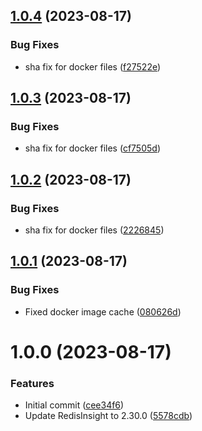 ## [1.0.4](https://github.com/oblakstudio/redisinsight/compare/v1.0.3...v1.0.4) (2023-08-17)


### Bug Fixes

* sha fix for docker files ([f27522e](https://github.com/oblakstudio/redisinsight/commit/f27522e4ec466cdce8772968eff66179b8b7457c))

## [1.0.3](https://github.com/oblakstudio/redisinsight/compare/v1.0.2...v1.0.3) (2023-08-17)


### Bug Fixes

* sha fix for docker files ([cf7505d](https://github.com/oblakstudio/redisinsight/commit/cf7505dc0f9daa81094229a8c8cf95c2f760a60d))

## [1.0.2](https://github.com/oblakstudio/redisinsight/compare/v1.0.1...v1.0.2) (2023-08-17)


### Bug Fixes

* sha fix for docker files ([2226845](https://github.com/oblakstudio/redisinsight/commit/22268452db6b87238ee1e9d4e3c39516a0ccffe2))

## [1.0.1](https://github.com/oblakstudio/redisinsight/compare/v1.0.0...v1.0.1) (2023-08-17)


### Bug Fixes

* Fixed docker image cache ([080626d](https://github.com/oblakstudio/redisinsight/commit/080626d68cbd8fe2609c012217e31d2ed5b39fe5))

# 1.0.0 (2023-08-17)


### Features

* Initial commit ([cee34f6](https://github.com/oblakstudio/redisinsight/commit/cee34f692c6f88dafc9e278c1120c63ede0a638e))
* Update RedisInsight to 2.30.0 ([5578cdb](https://github.com/oblakstudio/redisinsight/commit/5578cdb9f6d8020c750cabb5a4ea5b90f0db7b35))
